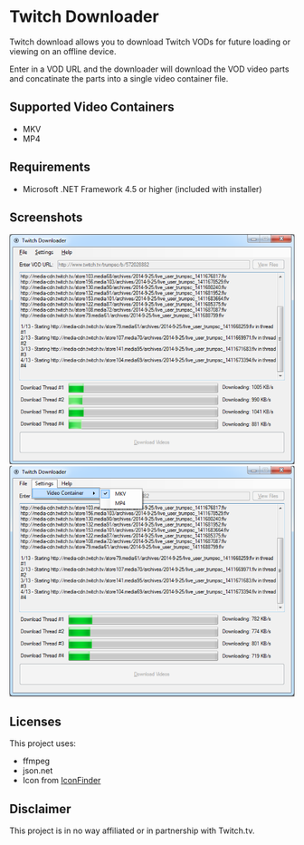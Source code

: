 Twitch Downloader
============
Twitch download allows you to download Twitch VODs for future loading or viewing on an offline device.

Enter in a VOD URL and the downloader will download the VOD video parts and concatinate the parts into a single video container file.

## Supported Video Containers
- MKV
- MP4

## Requirements
- Microsoft .NET Framework 4.5 or higher (included with installer)

## Screenshots
![Main Form](https://raw.githubusercontent.com/bcartfall/twitch-downloader/master/screenshots/screen1-mainform.png)
![Settings](https://raw.githubusercontent.com/bcartfall/twitch-downloader/master/screenshots/screen2-settings.png)

## Licenses

This project uses:
- ffmpeg 
- json.net
- Icon from [IconFinder](https://www.iconfinder.com/icons/35218/arrow_down_download_icon#size=1)

## Disclaimer
This project is in no way affiliated or in partnership with Twitch.tv.